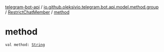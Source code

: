 [telegram-bot-api](../../index.md) / [io.github.oleksivio.telegram.bot.api.model.method.group](../index.md) / [RestrictChatMember](index.md) / [method](./method.md)

# method

`val method: `[`String`](https://kotlinlang.org/api/latest/jvm/stdlib/kotlin/-string/index.html)
